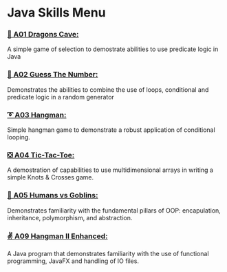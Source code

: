 <h1> Java Skills Menu </h1>
<h3><a href="https://github.com/pkingori/Java-GenSpark/blob/main/GenSpark-A01_DragonCave/src/DragonCave.java"><p> &#x1F996; A01 Dragons Cave:</a></h3> A simple game of selection to demostrate abilities to use predicate logic in Java</br>
<h3><a href="https://github.com/pkingori/Java-GenSpark/blob/main/GenSpark-A02_Guess_The_Number/src/Udemy/JavaMasterClass/Play.java"><p> &#127922; A02 Guess The Number:</a></h3> Demonstrates the abilities to combine the use of loops, conditional and predicate logic in a random generator</br>
<h3><a href="https://github.com/pkingori/Java-GenSpark/blob/main/GenSpark-A03-Hangman/src/hangman.java"><p> &#10160; A03 Hangman:</a></h3> Simple hangman game to demonstrate a robust application of conditional looping.</br>	
<h3><a href="https://github.com/pkingori/Java-GenSpark/blob/main/GenSpark_A04-Game_X-O/src/PlayXO.java"><p> &#10062; A04 Tic-Tac-Toe:</a></h3> A demostration of capabilities to use multidimensional arrays in writing a simple Knots & Crosses game.</br>	
<h3><a href="https://github.com/pkingori/Java-GenSpark/blob/main/GenSpark-A05_Humans_vs_Goblins/src/HumaGoblins.java"><p> &#x1f47a; A05 Humans vs Goblins:</a></h3> Demonstrates familiarity with the fundamental pillars of OOP: encapulation, inheritance, polymorphism, and abstraction.</br>
<h3><a href="https://github.com/pkingori/Java-GenSpark/tree/main/GenSpark-A09_HangMan_II_Enhanced"><p> &#9996; A09 Hangman II Enhanced:</a></h3> A Java program that demonstrates familiarity with the use of functional programming, JavaFX and handling of IO files.</br>